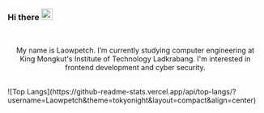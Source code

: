 ### Hi there <a><img src="https://media.giphy.com/media/hvRJCLFzcasrR4ia7z/giphy.gif" width="23px"></a>
<br />
<p align="center">My name is Laowpetch. I’m currently studying computer engineering at King Mongkut's Institute of Technology Ladkrabang. I'm interested in frontend development and cyber security.<p>
<br />
![Top Langs](https://github-readme-stats.vercel.app/api/top-langs/?username=Laowpetch&theme=tokyonight&layout=compact&align=center)
